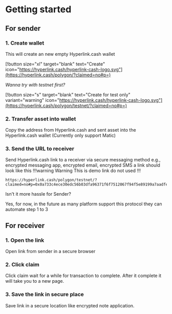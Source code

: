 # Getting started

## For sender
### 1. Create wallet
This will create an new empty Hyperlink.cash wallet

[!button size="xl" target="blank" text="Create" icon="https://hyperlink.cash/hyperlink-cash-logo.svg"](https://hyperlink.cash/polygon/?claimed=no#p=)

*Wanna try with testnet first?*

[!button size="s" target="blank" text="Create for test only" variant="warning" icon="https://hyperlink.cash/hyperlink-cash-logo.svg"](https://hyperlink.cash/polygon/testnet/?claimed=no#p=)

### 2. Transfer asset into wallet
Copy the address from Hyperlink.cash and sent asset into the Hyperlink.cash wallet (Currently only support Matic)

### 3. Send the URL to receiver
Send Hyperlink.cash link to a receiver via secure messaging method e.g., encrypted messaging app, encrypted email, encrypted SMS a link should look like this
!!!warning Warning
This is demo link do not used
!!!
```
https://hyperlink.cash/polygon/testnet/?claimed=no#p=0x0a733c4ece30edc56b03dfa96371f6f7512067f94f5e89199a7aadfe9dedba60
```
Isn't it more hassle for Sender?

Yes, for now, in the future as many platform support this protocol they can automate step 1 to 3

## For receiver
### 1. Open the link
Open link from sender in a secure browser

### 2. Click claim
Click claim wait for a while for transaction to complete. After it complete it will take you to a new page.

### 3. Save the link in secure place
Save link in a secure location like encrypted note application.
